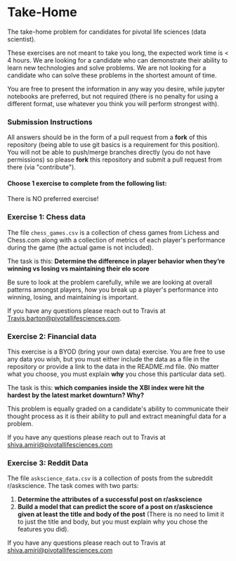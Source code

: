 # Take-Home
The take-home problem for candidates for pivotal life sciences (data scientist).

These exercises are not meant to take you long, the expected work time is < 4 hours. 
We are looking for a candidate who can demonstrate their ability to learn new technologies and solve problems. 
We are not looking for a candidate who can solve these problems in the shortest amount of time.

You are free to present the information in any way you desire, while jupyter notebooks are preferred, but not required 
(there is no penalty for using a different format, use whatever you think you will perform strongest with).

### Submission Instructions

All answers should be in the form of a pull request from a __fork__ of this repository (being able to use git basics is a requirement for this position). You will not be able to push/merge branches directly (you do not have permissions) so please __fork__ this repository and submit a pull request from there (via "contribute").

#### Choose 1 exercise to complete from the following list:

There is NO preferred exercise!

### Exercise 1: Chess data

The file `chess_games.csv` is a collection of chess games from Lichess and Chess.com along with a collection of metrics 
of each player's performance during the game (the actual game is not included).

The task is this: __Determine the difference in player behavior when they’re winning vs losing vs maintaining their elo score__

Be sure to look at the problem carefully, while we are looking at overall patterns amongst players, *how* you break up a 
player's performance into winning, losing, and maintaining is important. 

If you have any questions please reach out to Travis at Travis.barton@pivotallifesciences.com.

### Exercise 2: Financial data

This exercise is a BYOD (bring your own data) exercise. You are free to use any data you wish, but you must either
include the data as a file in the repository or provide a link to the data in the README.md file. (No matter what you 
choose, you must explain __why__ you chose this particular data set).

The task is this: __which companies inside the XBI index were hit the hardest by the latest market downturn? Why?__

This problem is equally graded on a candidate's ability to communicate their thought process as it is their ability
to pull and extract meaningful data for a problem.

If you have any questions please reach out to Travis at shiva.amiri@pivotallifesciences.com

### Exercise 3: Reddit Data 

The file `askscience_data.csv` is a collection of posts from the subreddit r/askscience. The task comes with two parts: 
1. __Determine the attributes of a successful post on r/askscience__
2. __Build a model that can predict the score of a post on r/askscience given at least the title and body of the post__ 
(There is no need to limit it to just the title and body, but you must explain why you chose the features you did).

If you have any questions please reach out to Travis at shiva.amiri@pivotallifesciences.com
